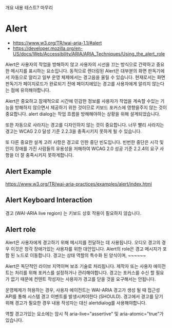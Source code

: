 개요
내용
테스트?
마무리


# Alert
- https://www.w3.org/TR/wai-aria-1.1/#alert 
- https://developer.mozilla.org/en-US/docs/Web/Accessibility/ARIA/ARIA_Techniques/Using_the_alert_role


Alert은 사용자의 작업을 방해하지 않고 사용자의 시선을 끄는 방식으로 간략하고 중요한 메시지를 표시하는 요소입니다.
동적으로 렌더링된 Alert은 대부분의 화면 판독기에서 자동으로 알리고 일부 운영 체제에서는 경고음을 울릴 수 있습니다.
현재로서는 화면 판독기가 페이지로드가 완료되기 전에 페이지에있는 경고를 사용자에게 알리지 않는다는 점에 유의해야합니다.


Alert은 중요하고 잠재적으로 시간에 민감한 정보를 사용자가 작업을 계속할 수있는 기능을 방해하지 않으면서 제공하기 위한 것이므로 키보드 포커스에 영향을주지 않는 것이 중요합니다.
alert dialog는 작업 흐름을 방해해야하는 상황을 위해 설계되었습니다.

또한 자동으로 사라지는 경고를 디자인하지 않는 것이 중요합니다. 너무 빨리 사라지는 경고는 WCAG 2.0 달성 기준 2.2.3을 충족시키지 못하게 될 수 있습니다.

또 다른 중요한 설계 고려 사항은 경고로 인한 중단 빈도입니다. 빈번한 중단은 시각 및인지 장애를 가진 사람들의 유용성을 저해하여 WCAG 2.0 성공 기준 2.2.4의 요구 사항을 더 잘 충족시키지 못하게합니다.


## Alert Example
https://www.w3.org/TR/wai-aria-practices/examples/alert/index.html


## Alert Keyboard Interaction
경고 (WAI-ARIA live region) 는 키보드 상호 작용이 필요하지 않습니다.


## Alert role

Alert은 사용자에게 경고하기 위해 메시지를 전달하는 데 사용됩니다.
오디오 경고의 경우 이것은 청각 장애가있는 사용자를 위한 대안입니다.
Alert의 role은 경고 메시지가 포함 된 노드로 이동합니다.
경고는 상태 역할의 특수화 된 양식이며, ~~~~~~

Alert은 독단적인 라이브 지역이며 보조 기술로 처리됩니다.
제작자 또는 사용자 에이전트는 처리를 위해 포커스를 설정하거나 관리해야합니다.
경고는 포커스를 수신 할 필요가 없기 때문에 컨텐트 작성자는 사용자가 경고를 닫을 것을 요구해서는 안됩니다.

운영체제가 허용하는 경우, 사용자 에이전트는 WAI-ARIA 경고가 생성 될 때 접근성 API를 통해 시스템 경고 이벤트를 발생시켜야한다 (SHOULD).
경고에서 경고를 닫기 위해 경고가 필요한 경우 내용 작성자는 대신 alertdialog를 사용해야합니다.


역할 경고가있는 요소에는 암시 적 aria-live="assertive" 및 aria-atomic="true"가 있습니다.